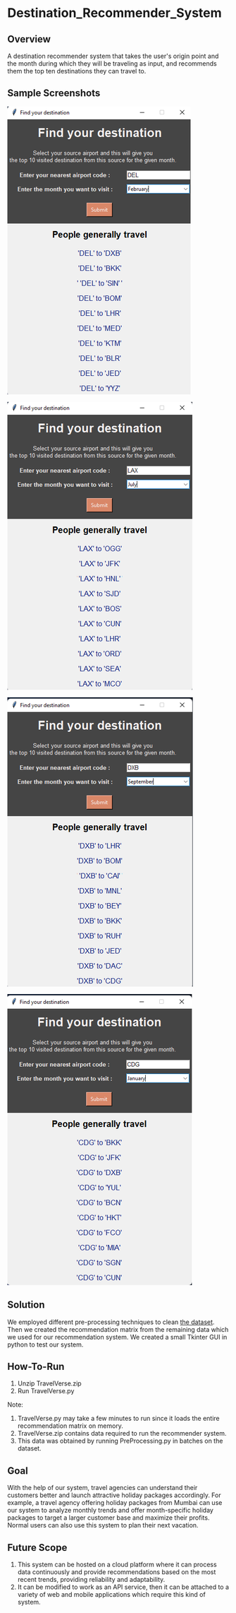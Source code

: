 # Destination_Recommender_System

## Overview

A destination recommender system that takes the user's origin point and the month during which they will be traveling as input, and recommends them the top ten destinations they can travel to.

## Sample Screenshots

![Alt text](Images/Img1.png?raw=true "Result1")

![Alt text](Images/Img2.png?raw=true "Result2")

![Alt text](Images/Img3.png?raw=true "Result3")

![Alt text](Images/Img4.png?raw=true "Result4")

## Solution

We employed different pre-processing techniques to clean [the dataset](https://travelverse-hackathon.arccorp.com/travelverse-compressed-dataset.csv.gz). Then we created the recommendation matrix from the remaining data which we used for our recommendation system. We created a small Tkinter GUI in python to test our system.

## How-To-Run

1) Unzip TravelVerse.zip
2) Run TravelVerse.py

Note:

1) TravelVerse.py may take a few minutes to run since it loads the entire recommendation matrix on memory.
2) TravelVerse.zip contains data required to run the recommender system.
3) This data was obtained by running PreProcessing.py in batches on the dataset.

## Goal

With the help of our system, travel agencies can understand their customers better and launch attractive holiday packages accordingly. For example, a travel agency offering holiday packages from Mumbai can use our system to analyze monthly trends and offer month-specific holiday packages to target a larger customer base and maximize their profits. Normal users can also use this system to plan their next vacation.

## Future Scope

1) This system can be hosted on a cloud platform where it can process data continuously and provide recommendations based on the most recent trends, providing reliability and adaptability.
2) It can be modified to work as an API service, then it can be attached to a variety of web and mobile applications which require this kind of system.
#
